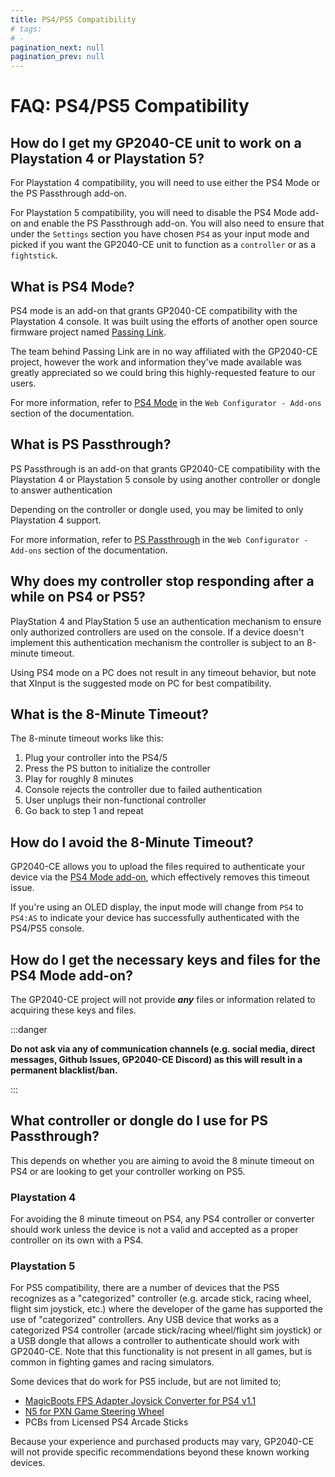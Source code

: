```yaml
---
title: PS4/PS5 Compatibility
# tags:
# - 
pagination_next: null
pagination_prev: null
---
```


# FAQ: PS4/PS5 Compatibility

## How do I get my GP2040-CE unit to work on a Playstation 4 or Playstation 5?

For Playstation 4 compatibility, you will need to use either the PS4 Mode or the PS Passthrough add-on.

For Playstation 5 compatibility, you will need to disable the PS4 Mode add-on and enable the PS Passthrough add-on. You will also need to ensure that under the `Settings` section you have chosen `PS4` as your input mode and picked if you want the GP2040-CE unit to function as a `controller` or as a `fightstick`. 

## What is PS4 Mode?

PS4 mode is an add-on that grants GP2040-CE compatibility with the Playstation 4 console. It was built using the efforts of another open source firmware project named [Passing Link](https://github.com/passinglink/passinglink). 

The team behind Passing Link are in no way affiliated with the GP2040-CE project, however the work and information they've made available was greatly appreciated so we could bring this highly-requested feature to our users.

For more information, refer to [PS4 Mode](./add-ons/ps4-mode) in the `Web Configurator - Add-ons` section of the documentation.

## What is PS Passthrough?

PS Passthrough is an add-on that grants GP2040-CE compatibility with the Playstation 4 or Playstation 5 console by using another controller or dongle to answer authentication

Depending on the controller or dongle used, you may be limited to only Playstation 4 support. 

For more information, refer to [PS Passthrough](./add-ons/ps-passthrough) in the `Web Configurator - Add-ons` section of the documentation.

## Why does my controller stop responding after a while on PS4 or PS5?

PlayStation 4 and PlayStation 5 use an authentication mechanism to ensure only authorized controllers are used on the console. If a device doesn't implement this authentication mechanism the controller is subject to an 8-minute timeout.

Using PS4 mode on a PC does not result in any timeout behavior, but note that XInput is the suggested mode on PC for best compatibility.

## What is the 8-Minute Timeout?

The 8-minute timeout works like this:

1. Plug your controller into the PS4/5
2. Press the PS button to initialize the controller
3. Play for roughly 8 minutes
4. Console rejects the controller due to failed authentication
5. User unplugs their non-functional controller
6. Go back to step 1 and repeat

## How do I avoid the 8-Minute Timeout?

GP2040-CE allows you to upload the files required to authenticate your device via the [PS4 Mode add-on](./add-ons/ps4-mode), which effectively removes this timeout issue. 

If you're using an OLED display, the input mode will change from `PS4` to `PS4:AS` to indicate your device has successfully authenticated with the PS4/PS5 console.

## How do I get the necessary keys and files for the PS4 Mode add-on?

The GP2040-CE project will not provide ***any*** files or information related to acquiring these keys and files.

:::danger

**Do not ask via any of communication channels (e.g. social media, direct messages, Github Issues, GP2040-CE Discord) as this will result in a permanent blacklist/ban.**

:::

## What controller or dongle do I use for PS Passthrough?

This depends on whether you are aiming to avoid the 8 minute timeout on PS4 or are looking to get your controller working on PS5.

### Playstation 4

For avoiding the 8 minute timeout on PS4, any PS4 controller or converter should work unless the device is not a valid and accepted as a proper controller on its own with a PS4.

### Playstation 5

For PS5 compatibility, there are a number of devices that the PS5 recognizes as a "categorized" controller (e.g. arcade stick, racing wheel, flight sim joystick, etc.) where the developer of the game has supported the use of "categorized" controllers. Any USB device that works as a categorized PS4 controller (arcade stick/racing wheel/flight sim joystick) or a USB dongle that allows a controller to authenticate should work with GP2040-CE. Note that this functionality is not present in all games, but is common in fighting games and racing simulators.

Some devices that do work for PS5 include, but are not limited to;

- [MagicBoots FPS Adapter Joysick Converter for PS4 v1.1](https://www.mayflash.com/product/MAGPS4.html)
- [N5 for PXN Game Steering Wheel](https://pxn-game.com/products/n5-for-pxn-game-steering-wheel)
- PCBs from Licensed PS4 Arcade Sticks

Because your experience and purchased products may vary, GP2040-CE will not provide specific recommendations beyond these known working devices.